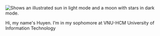 <picture>
  <source media="(prefers-color-scheme: dark)" srcset="https://github.com/HuyenUITK18/HuyenUITK18/assets/145255422/a75086d2-58e0-4c00-9365-691eba78c91e">
  <source media="(prefers-color-scheme: light)" srcset="https://github.com/HuyenUITK18/HuyenUITK18/assets/145255422/a75086d2-58e0-4c00-9365-691eba78c91e">
  <img alt="Shows an illustrated sun in light mode and a moon with stars in dark mode." src="https://github.com/HuyenUITK18/HuyenUITK18/assets/145255422/a75086d2-58e0-4c00-9365-691eba78c91e"> 
</picture>

Hi, my name's Huyen. I’m in my sophomore at VNU-HCM University of Information Technology

